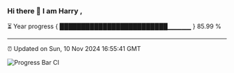### Hi there 👋 I am Harry , 

⏳ Year progress { █████████████████████████▁▁▁▁▁ } 85.99 %

---

⏰ Updated on Sun, 10 Nov 2024 16:55:41 GMT

![Progress Bar CI](https://github.com/duykhang68/duykhang68/workflows/Progress%20Bar%20CI/badge.svg)
